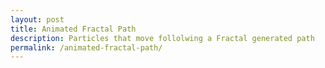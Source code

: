```yaml
---
layout: post
title: Animated Fractal Path
description: Particles that move follolwing a Fractal generated path
permalink: /animated-fractal-path/
---
```


<script type="text/javascript">

function defineFractalPath(startX, startY){
    context.translate(startX, startY);
    drawLine(0, 0, 0, -branchLength);
    drawDot(0,0,dotRadius);
    //--------------------------------

    if(currentDepth > 0 ){
        currentDepth--;
        context.translate(0, -branchLength);

        angle += fractalProportion;
        branchLength *= fractalProportion;

        // // Draw Right Branch
        // context.save();
        // context.rotate(angle * Math.PI / 180);
        // defineFractalPath(0, 0, depth);
        // context.restore();

        // Draw Left Branch
        context.save();
        context.rotate(-angle * Math.PI / 180);
        defineFractalPath(0, 0, currentDepth);
        context.restore();
    }
}
//
// function animateParticle(){
//
//     context.translate(startX, startY);
//
//     drawDot(dotX, dotY, dotRadius);
//     //--------------------------------
//
//     if(depth > 0 ){
//         depth--;
//         context.translate(0, -branchLength);
//
//         angle += fractalProportion;
//         branchLength *= fractalProportion;
//
//         // Draw Left Branch
//         // context.save();
//         context.rotate(-angle * Math.PI / 180);
//         // defineFractalPath(0, 0, depth);
//         // context.restore();
//
//         dotX = 0;
//         dotY = 0;
//     }
//
//     requestAnimationFrame(animateParticle);
// }

//----------------------------------------------------------------------
// Helper Functions

// draws a Line from (x1,y1) to (x2,y2)
function drawLine(x1, y1, x2, y2){
    context.beginPath();

    context.moveTo(x1,y1);
    context.lineTo(x2, y2);

    context.closePath();
    context.stroke();
}

// draws a Dot on (x,y) with a radius r
function drawDot(x,y,r) {
    context.beginPath();
    context.arc(x, y, r, 0, 2*Math.PI, false);
    context.stroke();
}

// Creates a Canvas elements and appends it to the body
function createCanvasDomElement(){
    var bodyDomElement = document.getElementsByTagName("BODY")[0],
        canvas = document.createElement("canvas");

    canvas.width = 400;
    canvas.height = 300;

    // Append the canvas element to the DOM
    bodyDomElement.appendChild(canvas);

    // Apply basic styles to the Canvas Element
    canvas.style.border = 'solid 1px #000';
    canvas.style.display = 'block';
    canvas.style.margin = '0 auto';
}

//----------------------------------------------------------------------
// Render Loop Main Functions: Setup, Update and Draw
function update(){
    if(currentDepth>0){
        currentDepth--;
    }
    else {
        currentDepth = initialDepth;
    }
}

function draw(){

}

function renderLoop(){

    update();

    draw();

    requestAnimationFrame(renderLoop);
    // defineFractalPath(canvasHalfWidth, canvas.height);

    // animateParticle();

}

//----------------------------------------------------------------------
// Create and setup initial variables
createCanvasDomElement();

// Initial Setup - Global Variables
var canvas = document.getElementsByTagName('CANVAS')[0],
    context = canvas.getContext('2d'),
    initialDepth = 10,
    currentDepth = initialDepth,
    startX = canvas.width/2,
    startY = canvas.height,
    dotX = startX,
    dotY = startY,
    fractalProportion = 0.8,
    branchLength = 55,
    dotRadius = 7,
    angle = 8,
    fractalPath = [];

defineFractalPath(startX, startY );
//----------------------------------------------------------------------
// Begin Render Loop
renderLoop();

</script>
